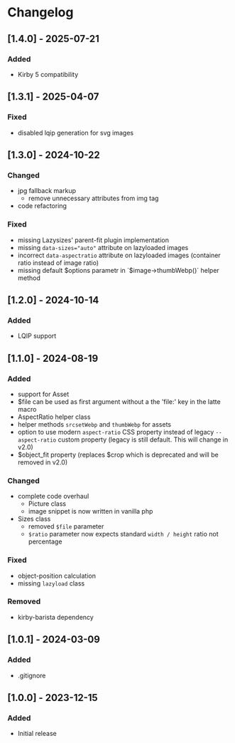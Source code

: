 # Changelog

## [1.4.0] - 2025-07-21
### Added
- Kirby 5 compatibility


## [1.3.1] - 2025-04-07
### Fixed
- disabled lqip generation for svg images


## [1.3.0] - 2024-10-22
### Changed
- jpg fallback markup
    - remove unnecessary attributes from img tag
- code refactoring

### Fixed
- missing Lazysizes' parent-fit plugin implementation
- missing `data-sizes="auto"` attribute on lazyloaded images
- incorrect `data-aspectratio` attribute on lazyloaded images (container ratio instead of image ratio)
- missing default $options parametr in `$image->thumbWebp()` helper method


## [1.2.0] - 2024-10-14
### Added
- LQIP support


## [1.1.0] - 2024-08-19
### Added
- support for Asset
- $file can be used as first argument without a the 'file:' key in the latte macro
- AspectRatio helper class
- helper methods `srcsetWebp` and `thumbWebp` for assets
- option to use modern `aspect-ratio` CSS property instead of legacy `--aspect-ratio` custom property (legacy is still default. This will change in v2.0)
- $object_fit property (replaces $crop which is deprecated and will be removed in v2.0)

### Changed
- complete code overhaul
    - Picture class
    - image snippet is now written in vanilla php
- Sizes class
    - removed `$file` parameter
    - `$ratio` parameter now expects standard `width / height` ratio not percentage

### Fixed
- object-position calculation
- missing `lazyload` class

### Removed
- kirby-barista dependency


## [1.0.1] - 2024-03-09
### Added
- .gitignore


## [1.0.0] - 2023-12-15
### Added
- Initial release
